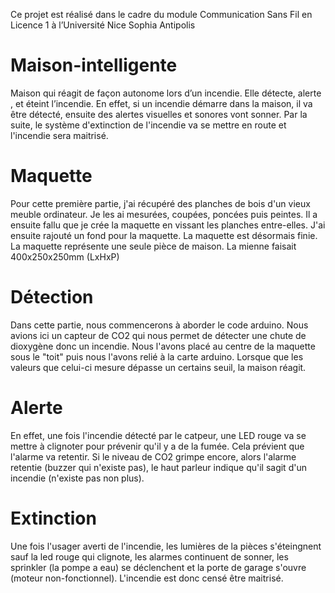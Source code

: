 Ce projet est réalisé dans le cadre du module Communication Sans Fil en Licence 1 à l’Université
Nice Sophia Antipolis
# Maison-intelligente
Maison qui réagit de façon autonome lors d’un incendie. Elle détecte, alerte , et éteint l’incendie.
En effet, si un incendie démarre dans la maison, il va être détecté, ensuite des alertes visuelles et sonores vont sonner. Par la suite, le système d'extinction de l'incendie va se mettre en route et l'incendie sera maitrisé.
# Maquette
Pour cette première partie, j'ai récupéré des planches de bois d'un vieux meuble ordinateur.
Je les ai mesurées, coupées, poncées puis peintes.
Il a ensuite fallu que je crée la maquette en vissant les planches entre-elles.
J'ai ensuite rajouté un fond pour la maquette.
La maquette est désormais finie.
La maquette représente une seule pièce de maison. La mienne faisait 400x250x250mm (LxHxP)
# Détection
Dans cette partie, nous commencerons à aborder le code arduino.
Nous avions ici un capteur de CO2 qui nous permet de détecter une chute de dioxygène donc un incendie.
Nous l'avons placé au centre de la maquette sous le "toit" puis nous l'avons relié à la carte arduino.
Lorsque que les valeurs que celui-ci mesure dépasse un certains seuil, la maison réagit.
# Alerte
En effet, une fois l'incendie détecté par le catpeur, une LED rouge va se mettre à clignoter pour prévenir qu'il y a de la fumée.
Cela prévient que l'alarme va retentir.
Si le niveau de CO2 grimpe encore, alors l'alarme retentie (buzzer qui n'existe pas), le haut parleur indique 
qu'il sagit d'un incendie (n'existe pas non plus).
# Extinction
Une fois l'usager averti de l'incendie, les lumières de la pièces s'éteingnent sauf la led rouge qui clignote, les alarmes continuent de sonner, les sprinkler (la pompe a eau) se déclenchent et la porte de garage s'ouvre (moteur non-fonctionnel).
L'incendie est donc censé être maitrisé.

